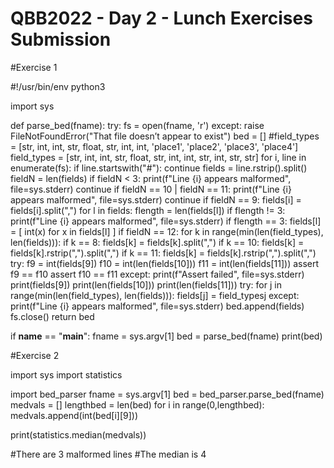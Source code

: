 # QBB2022 - Day 2 - Lunch Exercises Submission

#Exercise 1

#!/usr/bin/env python3

import sys

def parse_bed(fname):
    try:
        fs = open(fname, 'r')
    except:
        raise FileNotFoundError("That file doesn’t appear to exist")
    bed = []
    #field_types = [str, int, int, str, float, str, int, int, 'place1', 'place2', 'place3', 'place4']
    field_types = [str, int, int, str, float, str, int, int, str, int, str, str]
    for i, line in enumerate(fs):
        if line.startswith("#"):
            continue
        fields = line.rstrip().split()
        fieldN = len(fields)
        if fieldN < 3:
            print(f"Line {i} appears malformed", file=sys.stderr)
            continue
        if fieldN == 10 | fieldN == 11:
            print(f"Line {i} appears malformed", file=sys.stderr)
            continue
        if fieldN == 9:
            fields[i] = fields[i].split(",")
            for l in fields:
                flength = len(fields[l])
                if flength != 3:
                    print(f"Line {i} appears malformed", file=sys.stderr)
                if flength == 3:
                    fields[l] = [ int(x) for x in fields[l] ]
        if fieldN == 12:
            for k in range(min(len(field_types), len(fields))):
                if k == 8:
                    fields[k] = fields[k].split(",")
                if k == 10:
                    fields[k] = fields[k].rstrip(",").split(",")
                if k == 11:
                    fields[k] = fields[k].rstrip(",").split(",")
            try:
                f9 = int(fields[9])
                f10 = int(len(fields[10]))
                f11 = int(len(fields[11]))
                assert f9 == f10
                assert f10 == f11
            except:
                print(f"Assert failed", file=sys.stderr)
                print(fields[9])
                print(len(fields[10]))
                print(len(fields[11]))
        try:
            for j in range(min(len(field_types), len(fields))):
                fields[j] = field_types[j](fields[j])
        except:
            print(f"Line {i} appears malformed", file=sys.stderr)
        bed.append(fields)
    fs.close()
    return bed

if __name__ == "__main__":
    fname = sys.argv[1]
    bed = parse_bed(fname)
    print(bed)
	
	
	
#Exercise 2

import sys
import statistics

import bed_parser
fname = sys.argv[1]
bed = bed_parser.parse_bed(fname)
medvals = []
lengthbed = len(bed)
for i in range(0,lengthbed):
    medvals.append(int(bed[i][9]))

print(statistics.median(medvals))

 #There are 3 malformed lines
 #The median is 4
